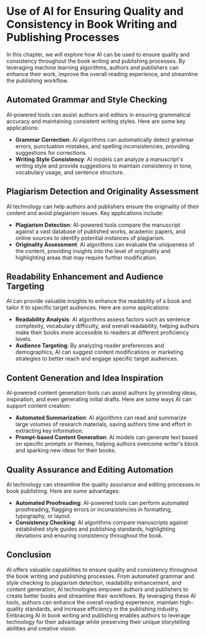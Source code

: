 Use of AI for Ensuring Quality and Consistency in Book Writing and Publishing Processes
================================================================================================

In this chapter, we will explore how AI can be used to ensure quality and consistency throughout the book writing and publishing processes. By leveraging machine learning algorithms, authors and publishers can enhance their work, improve the overall reading experience, and streamline the publishing workflow.

Automated Grammar and Style Checking
------------------------------------

AI-powered tools can assist authors and editors in ensuring grammatical accuracy and maintaining consistent writing styles. Here are some key applications:

* **Grammar Correction**: AI algorithms can automatically detect grammar errors, punctuation mistakes, and spelling inconsistencies, providing suggestions for corrections.
* **Writing Style Consistency**: AI models can analyze a manuscript's writing style and provide suggestions to maintain consistency in tone, vocabulary usage, and sentence structure.

Plagiarism Detection and Originality Assessment
-----------------------------------------------

AI technology can help authors and publishers ensure the originality of their content and avoid plagiarism issues. Key applications include:

* **Plagiarism Detection**: AI-powered tools compare the manuscript against a vast database of published works, academic papers, and online sources to identify potential instances of plagiarism.
* **Originality Assessment**: AI algorithms can evaluate the uniqueness of the content, providing insights into the level of originality and highlighting areas that may require further modification.

Readability Enhancement and Audience Targeting
----------------------------------------------

AI can provide valuable insights to enhance the readability of a book and tailor it to specific target audiences. Here are some applications:

* **Readability Analysis**: AI algorithms assess factors such as sentence complexity, vocabulary difficulty, and overall readability, helping authors make their books more accessible to readers at different proficiency levels.
* **Audience Targeting**: By analyzing reader preferences and demographics, AI can suggest content modifications or marketing strategies to better reach and engage specific target audiences.

Content Generation and Idea Inspiration
---------------------------------------

AI-powered content generation tools can assist authors by providing ideas, inspiration, and even generating initial drafts. Here are some ways AI can support content creation:

* **Automated Summarization**: AI algorithms can read and summarize large volumes of research materials, saving authors time and effort in extracting key information.
* **Prompt-based Content Generation**: AI models can generate text based on specific prompts or themes, helping authors overcome writer's block and sparking new ideas for their books.

Quality Assurance and Editing Automation
----------------------------------------

AI technology can streamline the quality assurance and editing processes in book publishing. Here are some advantages:

* **Automated Proofreading**: AI-powered tools can perform automated proofreading, flagging errors or inconsistencies in formatting, typography, or layout.
* **Consistency Checking**: AI algorithms compare manuscripts against established style guides and publishing standards, highlighting deviations and ensuring consistency throughout the book.

Conclusion
----------

AI offers valuable capabilities to ensure quality and consistency throughout the book writing and publishing processes. From automated grammar and style checking to plagiarism detection, readability enhancement, and content generation, AI technologies empower authors and publishers to create better books and streamline their workflows. By leveraging these AI tools, authors can enhance the overall reading experience, maintain high-quality standards, and increase efficiency in the publishing industry. Embracing AI in book writing and publishing enables authors to leverage technology for their advantage while preserving their unique storytelling abilities and creative vision.
